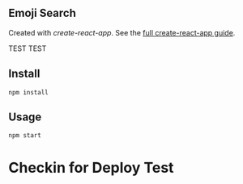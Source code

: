 Emoji Search
---

Created with *create-react-app*. See the [full create-react-app guide](https://github.com/facebookincubator/create-react-app/blob/master/packages/react-scripts/template/README.md).

TEST TEST 

Install
---

`npm install`



Usage
---

`npm start`

# Checkin for Deploy Test

